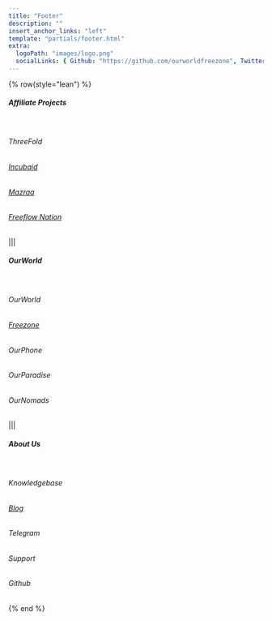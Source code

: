 ```yaml
---
title: "Footer"
description: ""
insert_anchor_links: "left"
template: "partials/footer.html"
extra:
  logoPath: "images/logo.png"
  socialLinks: { Github: "https://github.com/ourworldfreezone", Twitter: "https://twitter.com/threefold_io", Telegram: "https://t.me/threefoldnews"  }
---
```


{% row(style="lean") %}

##### Affiliate Projects

<br>

<a onclick="window.open('https://threefold.io', '_blank')"><h6>ThreeFold</h6></a>

###### [Incubaid](https://manual.grid.tf/threefold_token/buy_sell_tft/buy_sell_tft.html)

###### [Mazraa](https://dashboard.grid.tf/)

###### [Freeflow Nation](https://manual.grid.tf/farmers/farmers.html)

|||

##### OurWorld

<br>

<a onclick="window.open('https://ourworld.tf', '_blank')"><h6>OurWorld</h6></a>

###### [Freezone](/)

<a onclick="window.open('https://ourphone.ourworld.tf/', '_blank')"><h6>OurPhone</h6></a>

<a onclick="window.open('https://ourparadise.ourworld.tf/', '_blank')"><h6>OurParadise</h6></a>

<a onclick="window.open('https://ournomads.ourworld.tf/', '_blank')"><h6>OurNomads</h6></a>


|||

##### About Us

<br>

<a onclick="window.open('https://ourworldfreezone.github.io/info_freezone/', '_blank')"><h6>Knowledgebase</h6></a>

###### [Blog](/blog)

<a onclick="window.open('https://t.me/threefoldnews', '_blank')"><h6>Telegram</h6></a>


<a onclick="window.open('https://threefoldfaq.crisp.help/en/', '_blank')"><h6>Support</h6></a>


<a onclick="window.open('https://github.com/ourworldfreezone', '_blank')"><h6>Github</h6></a>

{% end %}


<style>
  a {
cursor: pointer;

  }
  
  </style>